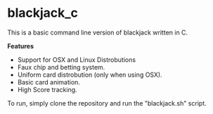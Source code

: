 # blackjack_c

This is a basic command line version of blackjack written in C.<br />

**Features**<br />
- Support for OSX and Linux Distrobutions<br />
- Faux chip and betting system.<br />
- Uniform card distrobution (only when using OSX).<br />
- Basic card animation.<br />
- High Score tracking.<br />

To run, simply clone the repository and run the "blackjack.sh" script.
